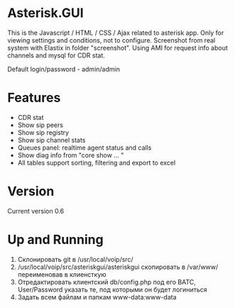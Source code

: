 # Asterisk.GUI

 This is the Javascript / HTML / CSS / Ajax related to asterisk app. 
 Only for viewing settings and conditions, not to configure.
 Screenshot from real system with Elastix in folder "screenshot".
 Using AMI for request info about channels and mysql for CDR stat. 

 Default login/password - admin/admin

# Features
 - CDR stat 
 - Show sip peers 
 - Show sip registry 
 - Show sip channel stats
 - Queues panel: realtime agent status and calls
 - Show diag info from "core show ... "
 - All tables support sorting, filtering and export to excel

# Version

Current version 0.6
 
# Up and Running

1. Склонировать git в /usr/local/voip/src/
2. /usr/local/voip/src/asteriskgui/asteriskgui скопировать в /var/www/ переименовав в клиенсткую
3. Отредактировать клиентский db/config.php под его ВАТС, User/Password указать те, под которыми он будет логиниться
4. Задать всем файлам и папкам www-data:www-data


